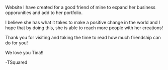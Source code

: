 Website I have created for a good friend of mine to expand her business opporunities and add to her portfolio.

I believe she has what it takes to make a positive change in the world and I hope that by doing this, she is able to reach more people with her creations!

Thank you for visiting and taking the time to read how much friendship can do for you!

We love you Tina!!

-TSquared
